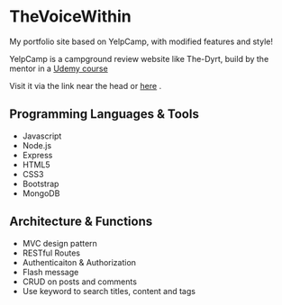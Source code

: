# TheVoiceWithin

My portfolio site based on YelpCamp, with modified features and style!

YelpCamp is a campground review website like The-Dyrt, build by the mentor in a <a href="https://www.udemy.com/the-web-developer-bootcamp">Udemy course</a>

Visit it via the link near the head or <a href="https://the-voice-within.herokuapp.com/">here</a> .

## Programming Languages & Tools
  <ul>
    <li>Javascript</li>
    <li>Node.js</li>
    <li>Express</li>  
    <li>HTML5</li>
    <li>CSS3</li>
    <li>Bootstrap</li>
    <li>MongoDB</li>
  </ul>

## Architecture & Functions

<ul>
  <li>MVC design pattern</li>
  <li>RESTful Routes</li>
  <li>Authenticaiton & Authorization</li>
  <li>Flash message</li>
  <li>CRUD on posts and comments</li>
  <li>Use keyword to search titles, content and tags</li>
</ul>
